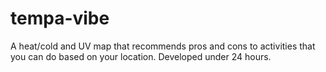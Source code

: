 # tempa-vibe
A heat/cold and UV map that recommends pros and cons to activities that you can do based on your location. Developed under 24 hours.
